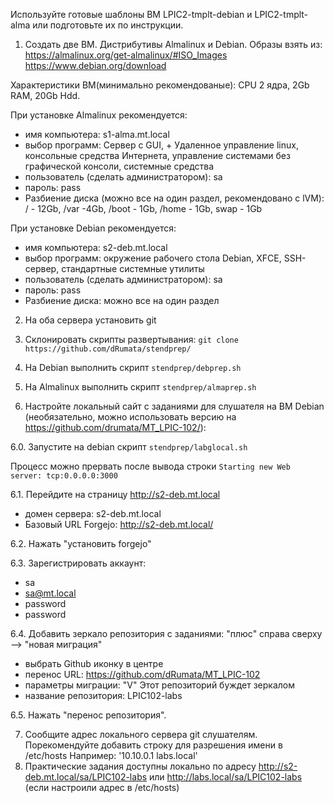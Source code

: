 Используйте готовые шаблоны ВМ LPIC2-tmplt-debian и LPIC2-tmplt-alma или подготовьте их по инструкции.

1. Создать две ВМ. Дистрибутивы Almalinux и Debian. Образы взять из:
https://almalinux.org/get-almalinux/#ISO_Images
https://www.debian.org/download

Характеристики ВМ(минимально рекомендованые): CPU 2 ядра, 2Gb RAM, 20Gb Hdd.

При установке Almalinux рекомендуется:
- имя компьютера: s1-alma.mt.local
- выбор программ: Сервер с GUI, + Удаленное управление linux, консольные средства Интернета, управление системами без графической консоли, системные средства
- пользователь (сделать администратором): sa
- пароль: pass
- Разбиение диска (можно все на один раздел, рекомендовано с lVM): / - 12Gb, /var -4Gb, /boot - 1Gb, /home - 1Gb, swap - 1Gb

При установке Debian рекомендуется:
- имя компьютера: s2-deb.mt.local
- выбор программ: окружение рабочего стола Debian, XFCE, SSH-сервер, стандартные системные утилиты
- пользователь (сделать администратором): sa
- пароль: pass
- Разбиение диска: можно все на один раздел

2. На оба сервера установить git
3. Склонировать скрипты развертывания: `git clone https://github.com/dRumata/stendprep/`

4. На Debian выполнить скрипт `stendprep/debprep.sh`

5. На Almalinux выполнить скрипт `stendprep/almaprep.sh`

6. Настройте локальный сайт с заданиями для слушателя на ВМ Debian (необязательно, можно использовать версию на https://github.com/drumata/MT_LPIC-102/):

6.0. Запустите на debian скрипт `stendprep/labglocal.sh`

Процесс можно прервать после вывода строки `Starting new Web server: tcp:0.0.0.0:3000`

6.1. Перейдите на страницу http://s2-deb.mt.local

  - домен сервера: s2-deb.mt.local
  - Базовый URL Forgejo: http://s2-deb.mt.local/
  
6.2. Нажать "установить forgejo"

6.3. Зарегистрировать аккаунт:

  - sa
  - sa@mt.local
  - password
  - password
  
6.4. Добавить зеркало репозитория с заданиями: "плюс" справа сверху --> "новая миграция"
  
  - выбрать Github иконку в центре
  - перенос URL: https://github.com/dRumata/MT_LPIC-102
  - параметры миграции: "V"  Этот репозиторий буждет зеркалом
  - название репозитория: LPIC102-labs
  
6.5. Нажать "перенос репозитория".

7. Сообщите адрес локального сервера git слушателям. Порекомендуйте добавить строку для разрешения имени в /etc/hosts Например: '10.10.0.1 labs.local'
8. Практические задания доступны локально по адресу http://s2-deb.mt.local/sa/LPIC102-labs или http://labs.local/sa/LPIC102-labs (если настроили адрес в /etc/hosts)
   